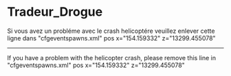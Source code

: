 # Tradeur_Drogue

Si vous avez un probléme avec le crash helicoptére veuillez enlever cette ligne dans  "cfgeventspawns.xml"
pos x="154.159332" z="13299.455078" 

*****************

If you have a problem with the helicopter crash, please remove this line in "cfgeventspawns.xml"
pos x="154.159332" z="13299.455078" 
